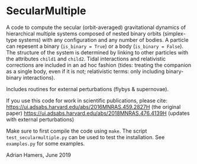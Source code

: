 # SecularMultiple
    
A code to compute the secular (orbit-averaged) gravitational dynamics of hierarchical multiple systems 
composed of nested binary orbits (simplex-type systems) with any configuration and any number of bodies.
A particle can repesent a binary (`is_binary = True`) or a body (`is_binary = False`).
The structure of the system is determined by linking to other particles with the attributes `child1` and `child2`.
Tidal interactions and relativistic corrections are included in an ad hoc fashion
(tides: treating the companion as a single body, even if it is not; relativistic terms:
only including binary-binary interactions).
    
Includes routines for external perturbations (flybys & supernovae).

If you use this code for work in scientific publications, please cite:
https://ui.adsabs.harvard.edu/abs/2016MNRAS.459.2827H (the original paper)
https://ui.adsabs.harvard.edu/abs/2018MNRAS.476.4139H (updates with external perturbations)

Make sure to first compile the code using `make`. The script `test_secularmultiple.py` can be used to test the
installation. See `examples.py` for some examples.

Adrian Hamers, June 2019
